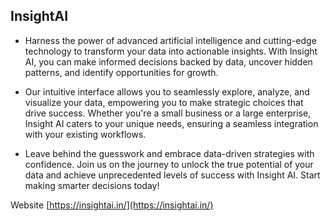 ## InsightAI
* Harness the power of advanced artificial intelligence and cutting-edge technology to transform your data into actionable insights. With Insight AI, you can make informed decisions backed by data, uncover hidden patterns, and identify opportunities for growth.

* Our intuitive interface allows you to seamlessly explore, analyze, and visualize your data, empowering you to make strategic choices that drive success. Whether you're a small business or a large enterprise, Insight AI caters to your unique needs, ensuring a seamless integration with your existing workflows.

* Leave behind the guesswork and embrace data-driven strategies with confidence. Join us on the journey to unlock the true potential of your data and achieve unprecedented levels of success with Insight AI. Start making smarter decisions today!

Website
[https://insightai.in/](https://insightai.in/)
